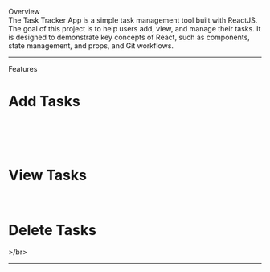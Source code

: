 Overview <br>
The Task Tracker App is a simple task management tool built with ReactJS. The goal of this project is to help users add, view, and manage their tasks. It is designed to demonstrate key concepts of React, such as components, state management, and props, and Git workflows.

<hr>
Features <br>
<h1>Add Tasks<h1><br>
<h1>View Tasks</h1><br>
<h1>Delete Tasks</h1>>/br>

<hr>
